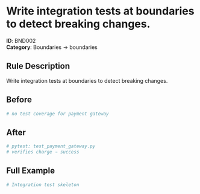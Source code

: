 # Write integration tests at boundaries to detect breaking changes.

**ID**: BND002  
**Category**: Boundaries → boundaries

## Rule Description
Write integration tests at boundaries to detect breaking changes.

## Before
```python
# no test coverage for payment gateway
```

## After  
```python
# pytest: test_payment_gateway.py
# verifies charge → success

```

## Full Example
```python
# Integration test skeleton
```
